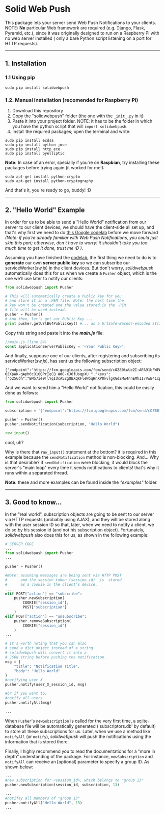 
# Solid Web Push

This package lets your server send Web Push Notifications to your clients.
NOTE: **No** particular Web framework are required (e.g. Django, Flask, Pyramid, etc.), since
it was originally designed to run on a Raspberry Pi with no web server installed (
only a bare Python script listening on a port for HTTP requests).

---
## 1. Installation

### 1.1 Using pip

~~~
sudo pip install solidwebpush
~~~

### 1.2. Manual installation (recomended for Raspberry Pi)

1. Download this repository
2. Copy the "solidwebpush" folder (the one with the `_init_.py` in it)
3. Paste it into your project folder. NOTE: it has to be the folder in which you have the python script that will `import solidwebpush`.
4. Install the required packages; open the terminal and write:
~~~
sudo pip install ecdsa
sudo pip install python-jose
sudo pip install http_ece
sudo pip install pyelliptic
~~~
**Note:** In case of an error, specially if you're on **Raspbian**, try installing these packages before trying again (it worked for me!):
~~~
sudo apt-get install python-crypto
sudo apt-get install python-cryptography
~~~

And that's it, you're ready to go, buddy! :D

---
## 2. "Hello World" Example

In order for us to be able to send a "Hello World" notification from our server to our client devices, we should have the client-side all set up, and that's why first we need to do [this Google codelab](https://developers.google.com/web/fundamentals/getting-started/codelabs/push-notifications/) before we move forward _(Note: if you're already familiar with Web Push Notifications, you could just skip this part; otherwise,  don't have to worry! it shouldn't take you too much time to get it done, trust me :D )_.

Assuming you have finished the [codelab](https://developers.google.com/web/fundamentals/getting-started/codelabs/push-notifications/), the first thing we need to do is to **generate** our own **server public key** so we can subscribe our serviceWorker(_sw.js_) in the client devices. But don't worry, _solidwebpush_ automatically does this for us when we create a `Pusher` object, which is the one we'll use later to notify our clients:

````python
from solidwebpush import Pusher

# This will automatically create a Public key for you
# and store it in a .PEM file. Note: the next time the 
# key won't be created and the value stored in the .PEM
# file will be used instead.
pusher = Pusher()
# And then, let's get our Public Key ...
print pusher.getUrlB64PublicKey() #... as a UrlSafe-Base64-encoded string
````

  
Copy this string and paste it into the _**main.js**_ file:
````javascript
//main.js (line 24)
const applicationServerPublicKey = '<Your Public Key>';
````


And finally, suppouse one of our clients, after registering and subscribing its serviceWorker(_sw.js_), has sent us the following subscription object:

````text
{"endpoint":"https://fcm.googleapis.com/fcm/send/cOZ80twUe2I:APA91bFWFWTIJzD3B7YHCBKzpSD_KfFe5a_XOo0gZDhGX1JYBwtY6UtNVyCXVt0Z2Fd4iOb9SLSOo1WGBclMaWoDFYMcmh7EhlXd-OJXpWK-gAph0cO1OQPrIqCQ_W0C-XJ0fUsqpXU_","keys":{"p256dh":"BMb7ie9TlYqIUcA52gQBXqKFleWoqHnXPOkvlgKGd2Mw4nnEMhII7VwB41xp0T70VrZb0w4LoP4Cn7ccD0zEtmA=","auth":"EKID_2FLZ4uJg6zSHB4psA=="}}
````

And we want to send him a "Hello World" notification, this could be easily done as follows:

````python
from solidwebpush import Pusher

subscription = '{"endpoint":"https://fcm.googleapis.com/fcm/send/cOZ80twUe2I:APA91bFWFWTIJzD3B7YHCBKzpSD_KfFe5a_XOo0gZDhGX1JYBwtY6UtNVyCXVt0Z2Fd4iOb9SLSOo1WGBclMaWoDFYMcmh7EhlXd-OJXpWK-gAph0cO1OQPrIqCQ_W0C-XJ0fUsqpXU_","keys":{"p256dh":"BMb7ie9TlYqIUcA52gQBXqKFleWoqHnXPOkvlgKGd2Mw4nnEMhII7VwB41xp0T70VrZb0w4LoP4Cn7ccD0zEtmA=","auth":"EKID_2FLZ4uJg6zSHB4psA=="}}'

pusher = Pusher()
pusher.sendNotification(subscription, "Hello World")

raw_input()

````
cool, uh?


Why is there that `raw_input()` statement at the bottom? it is required in this example because the `sendNotification` method is non-blocking. And... Why is that desirable? if `sendNotification` were blocking, it would block the server's "main loop" every time it sends notifications to clients! that's why it runs within a separated thread.

**Note:** these and more examples can be found inside the _"examples"_ folder.



---
## 3. Good to know...

In the "real world", subscription objects are going to be sent to our server via HTTP requests (probably using AJAX), and they will be stored along with the user session ID so that, later, when we need to notify a client, we do so by his session id (and not his subscription object). Fortunately, _solidwebpush_ also does this for us, as shown in the following example:

````python
# SERVER CODE
...
from solidwebpush import Pusher
...

pusher = Pusher()

#Note: assuming messages are being sent via HTTP POST
#      and the session token (session_id)  is  stored
#      as a cookie in the client's device.
... 
elif POST["action"] == "subscribe":
    pusher.newSubscription(
        COOKIE["session_id"],
        POST["subscription"]
    )
elif POST["action"] == "unsubscribe":
    pusher.removeSubscription(
        COOKIE["session_id"]
    )
...

# it's worth noting that you can also
# send a dict object instead of a string.
# solidwebpush will convert it into a 
# JSON string before pushing the notification.
msg = {
    "title": "Notification Title",
    "body": "Hello World"
}
#notifying user X
pusher.notify(user_X_session_id, msg)

#or if you want to,
#notify all users
pusher.notifyAll(msg)

...
````
When `Pusher`'s `newSubscription` is called for the very first time, a sqlite-database file will be automatically generated ('subscriptors.db' by default) to store all these subscriptions for us. Later, when we use a method like `notifyAll` (or `notify`), _solidwebpush_ will push the notifications using the information that is stored there.

Finally, I highly recommend you to read the documentations for a "more in depth" understanding of the package. For instance, `newSubscription` and `notifyAll` can receive an [optional] parameter to specify a group ID. As shown below:

````python
...
#new subscription for <session_id>, which belongs to "group 13"
pusher.newSubscription(session_id, subscription, 13)

...
#notifay all members of "group 13"
pusher.notifyAll("Hello World", 13)
...
````
